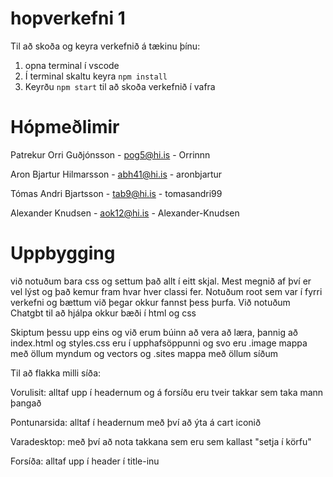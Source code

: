 
  # hopverkefni 1

Til að skoða og keyra verkefnið á tækinu þínu:

1) opna terminal í vscode
2) Í terminal skaltu keyra `npm install`
3) Keyrðu `npm start` til að skoða verkefnið í vafra


  # Hópmeðlimir
  Patrekur Orri Guðjónsson - pog5@hi.is - Orrinnn

  Aron Bjartur Hilmarsson - abh41@hi.is - aronbjartur

  Tómas Andri Bjartsson - tab9@hi.is - tomasandri99

  Alexander Knudsen - aok12@hi.is - Alexander-Knudsen

  
  # Uppbygging

  við notuðum bara css og settum það allt í eitt skjal. Mest megnið af því er vel lýst og það kemur fram hvar hver classi fer. Notuðum root sem var í fyrri verkefni og bættum við þegar okkur fannst þess þurfa. 
  Við notuðum Chatgbt til að hjálpa okkur bæði í html og css

  Skiptum þessu upp eins og við erum búinn að vera að læra, þannig að index.html og styles.css eru í upphafsöppunni og svo eru .image mappa með öllum myndum og vectors og .sites mappa með öllum síðum

  Til að flakka milli síða:

  Vorulisit: alltaf upp í headernum og á forsíðu eru tveir takkar sem taka mann þangað

  Pontunarsida: alltaf í headernum með því að ýta á cart iconið

  Varadesktop: með því að nota takkana sem eru sem kallast "setja í körfu"

  Forsíða: alltaf upp í header í title-inu
